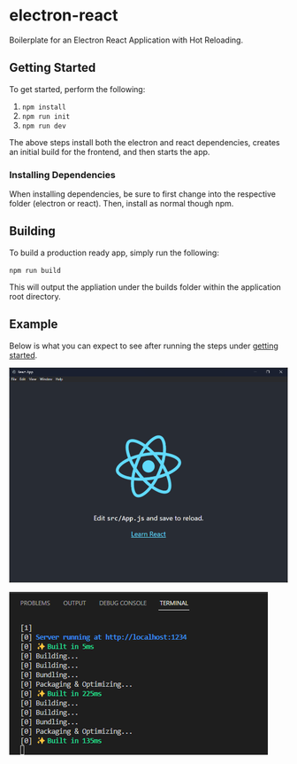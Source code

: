 # electron-react

Boilerplate for an Electron React Application with Hot Reloading.

## Getting Started

To get started, perform the following:

1. `npm install`
2. `npm run init`
3. `npm run dev`

The above steps install both the electron and react dependencies, creates an initial build for the frontend, and then starts the app. 

### Installing Dependencies

When installing dependencies, be sure to first change into the respective folder (electron or react). Then, install as normal though npm.

## Building

To build a production ready app, simply run the following:

`npm run build`

This will output the appliation under the builds folder within the application root directory.

## Example

Below is what you can expect to see after running the steps under [getting started](#getting-started).

![image](docs/1.png)

![image](docs/2.png)